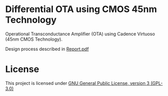# Differential OTA using CMOS 45nm Technology
Operational Transconductance Amplifier (OTA) using Cadence Virtuoso (45nm CMOS Technology). 

Design process described in [Report.pdf](https://github.com/prembharath/Differential-OTA-using-CMOS-45nm-Technology/blob/master/Report.pdf)

License 
========

This project is licensed under [GNU General Public License, version 3 (GPL-3.0)](http://www.gnu.org/licenses/gpl-3.0.txt)
